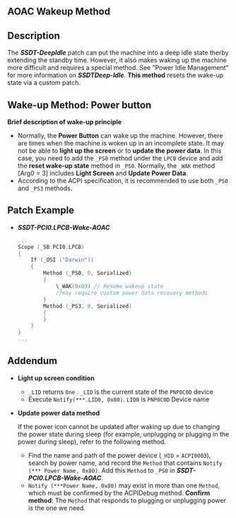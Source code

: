 ## AOAC Wakeup Method

## Description

The ***SSDT-DeepIdle*** patch can put the machine into a deep idle state therby extending the standby time. However, it also makes waking up the machine more difficult and requires a special method. See "Power Idle Management" for more information on ***SSDTDeep-Idle***. **This method** resets the wake-up state via a custom patch.

## Wake-up Method: Power button

**Brief description of wake-up principle**

- Normally, the **Power Button** can wake up the machine. However, there are times when the machine is woken up in an incomplete state. It may not be able to **light up the screen** or to **update the power data**. In this case, you need to add the `_PS0` method under the `LPCB` device and add the **reset wake-up state** method in `_PS0`. Normally, the `_WAK` method [Arg0 = 3] includes **Light Screen** and **Update Power Data**.
- According to the ACPI specification, it is recommended to use both `_PS0` and `_PS3` methods.

## Patch Example

- ***SSDT-PCI0.LPCB-Wake-AOAC*** 

  ```swift
  ...
  Scope (_SB.PCI0.LPCB)
  {
      If (_OSI ("Darwin"))
      {
          Method (_PS0, 0, Serialized)
          {
              \_WAK(0x03) // Resume wakeup state
              //may require custom power data recovery methods
          }
          Method (_PS3, 0, Serialized)
          {
          }
      }
  }
  ...
  ```
  

## Addendum

- **Light up screen condition** 
  - `_LID` returns `One` . `_LID` is the current state of the `PNP0C0D` device
  - Execute `Notify(***.LID0, 0x80)`. `LID0` is `PNP0C0D` Device name

- **Update power data method** 

  If the power icon cannot be updated after waking up due to changing the power state during sleep (for example, unplugging or plugging in the power during sleep), refer to the following method.

  - Find the name and path of the power device (`_HID` = `ACPI0003`), search by power name, and record the `Method` that contains `Notify (*** Power Name, 0x80)`. Add this `Method` to `_PS0` in ***SSDT-PCI0.LPCB-Wake-AOAC***.
  - `Notify (***Power Name, 0x80)` may exist in more than one `Method`, which must be confirmed by the ACPIDebug method. **Confirm method**: The `Method` that responds to plugging or unplugging power is the one we need.

